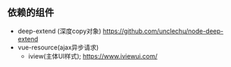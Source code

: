 ## 依赖的组件
  - deep-extend (深度copy对象)
  https://github.com/unclechu/node-deep-extend
- vue-resource(ajax异步请求)
  - iview(主体UI样式);
https://www.iviewui.com/
